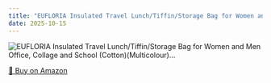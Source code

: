 ```yaml
---
title: "EUFLORIA Insulated Travel Lunch/Tiffin/Storage Bag for Women and Men Office, Collage and School (Cotton)(Multicolour)…"
date: 2025-10-15
---
```


<img src="" alt="EUFLORIA Insulated Travel Lunch/Tiffin/Storage Bag for Women and Men Office, Collage and School (Cotton)(Multicolour)…" style="max-width:100%;"/>

[🛒 Buy on Amazon](?tag=dineshtechblo-21)